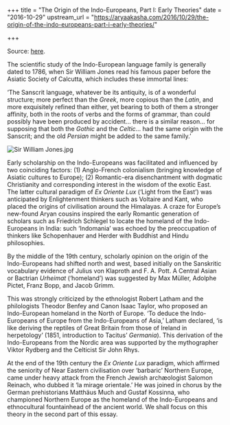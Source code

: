 +++
title = "The Origin of the Indo-Europeans, Part I: Early Theories"
date = "2016-10-29"
upstream_url = "https://aryaakasha.com/2016/10/29/the-origin-of-the-indo-europeans-part-i-early-theories/"

+++

Source: [here](https://aryaakasha.com/2016/10/29/the-origin-of-the-indo-europeans-part-i-early-theories/).



The scientific study of the Indo-European language family is generally dated to 1786, when Sir William Jones read his famous paper before the Asiatic Society of Calcutta, which includes these immortal lines:

‘The Sanscrit language, whatever be its antiquity, is of a wonderful structure; more perfect than the *Greek*, more copious than the *Latin*, and more exquisitely refined than either, yet bearing to both of them a stronger affinity, both in the roots of verbs and the forms of grammar, than could possibly have been produced by accident… there is a similar reason… for supposing that both the *Gothic* and the *Celtic*… had the same origin with the Sanscrit; and the old *Persian* might be added to the same family.’

![Sir William Jones.jpg](https://aryaakasha.files.wordpress.com/2016/10/sir-william-jones.jpg?w=676)



Early scholarship on the Indo-Europeans was facilitated and influenced by two coinciding factors: (1) Anglo-French colonialism (bringing knowledge of Asiatic cultures to Europe); (2) Romantic-era disenchantment with dogmatic Christianity and corresponding interest in the wisdom of the exotic East. The latter cultural paradigm of *Ex Oriente Lux* (‘Light from the East’) was anticipated by Enlightenment thinkers such as Voltaire and Kant, who placed the origins of civilisation around the Himalayas. A craze for Europe’s new-found Aryan cousins inspired the early Romantic generation of scholars such as Friedrich Schlegel to locate the homeland of the Indo-Europeans in India: such ‘Indomania’ was echoed by the preoccupation of thinkers like Schopenhauer and Herder with Buddhist and Hindu philosophies.



By the middle of the 19th century, scholarly opinion on the origin of the Indo-Europeans had shifted north and west, based initially on the Sanskritic vocabulary evidence of Julius von Klaproth and F. A. Pott. A Central Asian or Bactrian *Urheimat* (‘homeland’) was suggested by Max Müller, Adolphe Pictet, Franz Bopp, and Jacob Grimm.



This was strongly criticized by the ethnologist Robert Latham and the philologists Theodor Benfey and Canon Isaac Taylor, who proposed an Indo-European homeland in the North of Europe. ‘To deduce the Indo-Europeans of Europe from the Indo-Europeans of Asia,’ Latham declared, ‘is like deriving the reptiles of Great Britain from those of Ireland in herpetology’ (1851, introduction to Tacitus’ *Germania*). This derivation of the Indo-Europeans from the Nordic area was supported by the mythographer Viktor Rydberg and the Celticist Sir John Rhys.



At the end of the 19th century the *Ex Oriente Lux* paradigm, which affirmed the seniority of Near Eastern civilisation over ‘barbaric’ Northern Europe, came under heavy attack from the French Jewish archæologist Salomon Reinach, who dubbed it ‘la mirage orientale.’ He was joined in chorus by the German prehistorians Matthäus Much and Gustaf Kossinna, who championed Northern Europe as the homeland of the Indo-Europeans and ethnocultural fountainhead of the ancient world. We shall focus on this theory in the second part of this essay.
